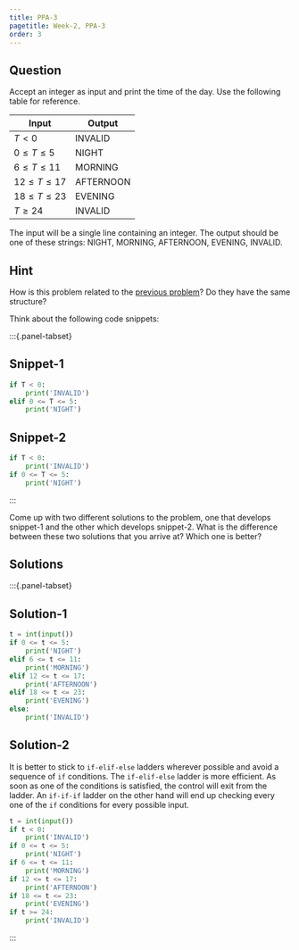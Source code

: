 ```yaml
---
title: PPA-3
pagetitle: Week-2, PPA-3
order: 3
---
```


## Question

Accept an integer as input and print the time of the day. Use the following table for reference.

| Input               | Output    |
| ------------------- | --------- |
| $T < 0$             | INVALID   |
| $0 \leq T \leq 5$   | NIGHT     |
| $6 \leq T \leq 11$  | MORNING   |
| $12 \leq T \leq 17$ | AFTERNOON |
| $18 \leq T \leq 23$ | EVENING   |
| $T \geq 24$         | INVALID   |

The input will be a single line containing an integer. The output should be one of these strings: NIGHT, MORNING, AFTERNOON, EVENING, INVALID.



## Hint

How is this problem related to the [previous problem](/ppa/week-2/PPA-2.md)? Do they have the same structure?

Think about the following code snippets:

:::{.panel-tabset}

## Snippet-1

```python
if T < 0:
    print('INVALID')
elif 0 <= T <= 5:
    print('NIGHT')
```

## Snippet-2

```python
if T < 0:
    print('INVALID')
if 0 <= T <= 5:
    print('NIGHT')
```

:::

Come up with two different solutions to the problem, one that develops snippet-1 and the other which develops snippet-2. What is the difference between these two solutions that you arrive at? Which one is better?



## Solutions

:::{.panel-tabset}

## Solution-1


```python
t = int(input())
if 0 <= t <= 5:
    print('NIGHT')
elif 6 <= t <= 11:
    print('MORNING')
elif 12 <= t <= 17:
    print('AFTERNOON')
elif 18 <= t <= 23:
    print('EVENING')
else:
    print('INVALID')
```

## Solution-2

It is better to stick to `if-elif-else` ladders wherever possible and avoid a sequence of `if` conditions. The `if-elif-else` ladder is more efficient. As soon as one of the conditions is satisfied, the control will exit from the ladder. An `if-if-if` ladder on the other hand will end up checking every one of the `if` conditions for every possible input.


```python
t = int(input())
if t < 0:
    print('INVALID')
if 0 <= t <= 5:
    print('NIGHT')
if 6 <= t <= 11:
    print('MORNING')
if 12 <= t <= 17:
    print('AFTERNOON')
if 18 <= t <= 23:
    print('EVENING')
if t >= 24:
    print('INVALID')
```

:::